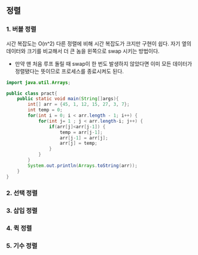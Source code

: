 ## 정렬

### 1. 버블 정렬
시간 복잡도는 O(n^2)
다른 정렬에 비해 시간 복잡도가 크지만 구현이 쉽다.
자기 옆의 데이터와 크기를 비교해서 더 큰 놈을 왼쪽으로 swap 시키는 방법이다.
* 만약 맨 처음 루프 돌릴 때 swap이 한 번도 발생하지 않았다면 이미 모든 데이터가 정렬됐다는 뜻이므로 프로세스를 종료시켜도 된다. 

```bubble.java
import java.util.Arrays;

public class pract{
	public static void main(String[]args){
		int[] arr = {45, 1, 12, 15, 27, 3, 7};
		int temp = 0;
		for(int i = 0; i < arr.length - 1; i++) {
			for(int j= 1 ; j < arr.length-i; j++) {
				if(arr[j]<arr[j-1]) {
					temp = arr[j-1];
					arr[j-1] = arr[j];
					arr[j] = temp;
				}
			}
		}
		System.out.println(Arrays.toString(arr));		
	}
}
```


### 2. 선택 정렬

### 3. 삽입 정렬

### 4. 퀵 정렬

### 5. 기수 정렬

